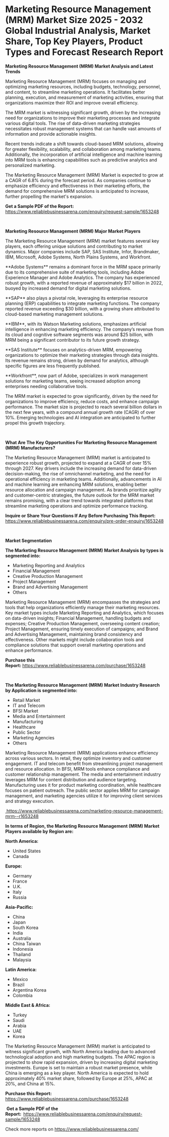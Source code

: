 <p><h1>Marketing Resource Management (MRM) Market Size 2025 - 2032 Global Industrial Analysis, Market Share, Top Key Players, Product Types and Forecast Research Report</h1></p><p><strong>Marketing Resource Management (MRM) Market Analysis and Latest Trends</strong></p>
<p><p>Marketing Resource Management (MRM) focuses on managing and optimizing marketing resources, including budgets, technology, personnel, and content, to streamline marketing operations. It facilitates better planning, execution, and measurement of marketing activities, ensuring that organizations maximize their ROI and improve overall efficiency.</p><p>The MRM market is witnessing significant growth, driven by the increasing need for organizations to improve their marketing processes and integrate various digital tools. The rise of data-driven marketing strategies necessitates robust management systems that can handle vast amounts of information and provide actionable insights.</p><p>Recent trends indicate a shift towards cloud-based MRM solutions, allowing for greater flexibility, scalability, and collaboration among marketing teams. Additionally, the incorporation of artificial intelligence and machine learning into MRM tools is enhancing capabilities such as predictive analytics and personalized marketing. </p><p>The Marketing Resource Management (MRM) Market is expected to grow at a CAGR of 6.8% during the forecast period. As companies continue to emphasize efficiency and effectiveness in their marketing efforts, the demand for comprehensive MRM solutions is anticipated to increase, further propelling the market's expansion.</p></p>
<p><strong>Get a Sample PDF of the Report:&nbsp;</strong> <a href="https://www.reliablebusinessarena.com/enquiry/request-sample/1653248?utm_campaign=2187&utm_medium=2&utm_source=Github&utm_content=ia&utm_term=11032025&utm_id=marketing-resource-management-mrm">https://www.reliablebusinessarena.com/enquiry/request-sample/1653248</a></p>
<p>&nbsp;</p>
<p><strong>Marketing Resource Management (MRM) Major Market Players</strong></p>
<p><p>The Marketing Resource Management (MRM) market features several key players, each offering unique solutions and contributing to market dynamics. Major companies include SAP, SAS Institute, Infor, Brandmaker, IBM, Microsoft, Adobe Systems, North Plains Systems, and Workfront. </p><p>**Adobe Systems** remains a dominant force in the MRM space primarily due to its comprehensive suite of marketing tools, including Adobe Experience Manager and Adobe Analytics. The company has experienced robust growth, with a reported revenue of approximately $17 billion in 2022, buoyed by increased demand for digital marketing solutions.</p><p>**SAP** also plays a pivotal role, leveraging its enterprise resource planning (ERP) capabilities to integrate marketing functions. The company reported revenue exceeding $30 billion, with a growing share attributed to cloud-based marketing management solutions. </p><p>**IBM**, with its Watson Marketing solutions, emphasizes artificial intelligence in enhancing marketing efficiency. The company’s revenue from its cloud and cognitive software segments was around $25 billion, with MRM being a significant contributor to its future growth strategy.</p><p>**SAS Institute** focuses on analytics-driven MRM, empowering organizations to optimize their marketing strategies through data insights. Its revenue remains strong, driven by demand for analytics, although specific figures are less frequently published.</p><p>**Workfront**, now part of Adobe, specializes in work management solutions for marketing teams, seeing increased adoption among enterprises needing collaborative tools.</p><p>The MRM market is expected to grow significantly, driven by the need for organizations to improve efficiency, reduce costs, and enhance campaign performance. The market size is projected to reach several billion dollars in the next few years, with a compound annual growth rate (CAGR) of over 10%. Emerging technologies and AI integration are anticipated to further propel this growth trajectory.</p></p>
<p>&nbsp;</p>
<p><strong>What Are The Key Opportunities For Marketing Resource Management (MRM) Manufacturers?</strong></p>
<p><p>The Marketing Resource Management (MRM) market is anticipated to experience robust growth, projected to expand at a CAGR of over 15% through 2027. Key drivers include the increasing demand for data-driven decision-making, the rise of omnichannel marketing, and the need for operational efficiency in marketing teams. Additionally, advancements in AI and machine learning are enhancing MRM solutions, enabling better resource allocation and campaign management. As brands prioritize agility and customer-centric strategies, the future outlook for the MRM market remains promising, with a clear trend towards integrated platforms that streamline marketing operations and optimize performance tracking.</p></p>
<p><strong>Inquire or Share Your Questions If Any Before Purchasing This Report:</strong> <a href="https://www.reliablebusinessarena.com/enquiry/pre-order-enquiry/1653248?utm_campaign=2187&utm_medium=2&utm_source=Github&utm_content=ia&utm_term=11032025&utm_id=marketing-resource-management-mrm">https://www.reliablebusinessarena.com/enquiry/pre-order-enquiry/1653248</a></p>
<p>&nbsp;</p>
<p><strong>Market Segmentation</strong></p>
<p><strong>The Marketing Resource Management (MRM) Market Analysis by types is segmented into:</strong></p>
<p><ul><li>Marketing Reporting and Analytics</li><li>Financial Management</li><li>Creative Production Management</li><li>Project Management</li><li>Brand and Advertising Management</li><li>Others</li></ul></p>
<p><p>Marketing Resource Management (MRM) encompasses the strategies and tools that help organizations efficiently manage their marketing resources. Key market types include Marketing Reporting and Analytics, which focuses on data-driven insights; Financial Management, handling budgets and expenses; Creative Production Management, overseeing content creation; Project Management, ensuring timely execution of campaigns; and Brand and Advertising Management, maintaining brand consistency and effectiveness. Other markets might include collaboration tools and compliance solutions that support overall marketing operations and enhance performance.</p></p>
<p><strong>Purchase this Report:&nbsp;</strong><a href="https://www.reliablebusinessarena.com/purchase/1653248?utm_campaign=2187&utm_medium=2&utm_source=Github&utm_content=ia&utm_term=11032025&utm_id=marketing-resource-management-mrm">https://www.reliablebusinessarena.com/purchase/1653248</a></p>
<p>&nbsp;</p>
<p><strong>The Marketing Resource Management (MRM) Market Industry Research by Application is segmented into:</strong></p>
<p><ul><li>Retail Market</li><li>IT and Telecom</li><li>BFSI Market</li><li>Media and Entertainment</li><li>Manufacturing</li><li>Healthcare</li><li>Public Sector</li><li>Marketing Agencies</li><li>Others</li></ul></p>
<p><p>Marketing Resource Management (MRM) applications enhance efficiency across various sectors. In retail, they optimize inventory and customer engagement. IT and telecom benefit from streamlining project management and resource allocation. In BFSI, MRM tools enhance compliance and customer relationship management. The media and entertainment industry leverages MRM for content distribution and audience targeting. Manufacturing uses it for product marketing coordination, while healthcare focuses on patient outreach. The public sector applies MRM for campaign management, and marketing agencies utilize it for improving client services and strategy execution.</p></p>
<p><a href="https://www.reliablebusinessarena.com/marketing-resource-management-mrm--r1653248?utm_campaign=2187&utm_medium=2&utm_source=Github&utm_content=ia&utm_term=11032025&utm_id=marketing-resource-management-mrm">&nbsp;https://www.reliablebusinessarena.com/marketing-resource-management-mrm--r1653248</a></p>
<p><strong>In terms of Region, the Marketing Resource Management (MRM) Market Players available by Region are:</strong></p>
<p>
    <p> <strong> North America: </strong>
        <ul>
            <li>United States</li>
            <li>Canada</li>
        </ul>
        </p> 
    <p> <strong> Europe: </strong>
        <ul>
            <li>Germany</li>
            <li>France</li>
            <li>U.K.</li>
            <li>Italy</li>
            <li>Russia</li>
        </ul>
        </p> 
    <p> <strong> Asia-Pacific: </strong>
        <ul>
            <li>China</li>
            <li>Japan</li>
            <li>South Korea</li>
            <li>India</li>
            <li>Australia</li>
            <li>China Taiwan</li>
            <li>Indonesia</li>
            <li>Thailand</li>
            <li>Malaysia</li>
        </ul>
        </p> 
    <p> <strong> Latin America: </strong>
        <ul>
            <li>Mexico</li>
            <li>Brazil</li>
            <li>Argentina Korea</li>
            <li>Colombia</li>
        </ul>
        </p> 
    <p> <strong> Middle East & Africa: </strong>
        <ul>
            <li>Turkey</li>
            <li>Saudi</li>
            <li>Arabia</li>
            <li>UAE</li>
            <li>Korea</li>
        </ul>
    </p>
    </p>
<p><p>The Marketing Resource Management (MRM) market is anticipated to witness significant growth, with North America leading due to advanced technological adoption and high marketing budgets. The APAC region is projected to show rapid expansion, driven by increasing digital marketing investments. Europe is set to maintain a robust market presence, while China is emerging as a key player. North America is expected to hold approximately 40% market share, followed by Europe at 25%, APAC at 20%, and China at 15%.</p></p>
<p><strong>Purchase this Report: </strong><a href="https://www.reliablebusinessarena.com/purchase/1653248?utm_campaign=2187&utm_medium=2&utm_source=Github&utm_content=ia&utm_term=11032025&utm_id=marketing-resource-management-mrm">https://www.reliablebusinessarena.com/purchase/1653248</a></p>
<p>&nbsp;<strong>Get a Sample PDF of the Report:&nbsp;&nbsp;</strong><a href="https://www.reliablebusinessarena.com/enquiry/request-sample/1653248?utm_campaign=2187&utm_medium=2&utm_source=Github&utm_content=ia&utm_term=11032025&utm_id=marketing-resource-management-mrm">https://www.reliablebusinessarena.com/enquiry/request-sample/1653248</a></p>
<p><strong></strong></p>
<p>Check more reports on <a href="https://www.reliablebusinessarena.com/?utm_campaign=2187&utm_medium=2&utm_source=Github&utm_content=ia&utm_term=11032025&utm_id=marketing-resource-management-mrm">https://www.reliablebusinessarena.com/</a></p>
